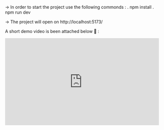 -> In order to start the project use the following commonds : 
. npm install
. npm run dev

-> The project will open on http://localhost:5173/

A short demo video is been attached below 🙂 : 

<div style="position: relative; padding-bottom: 56.25%; height: 0;"><iframe src="https://www.loom.com/embed/094941b072af4c2788a10958def22b48?sid=c2132ba9-b271-40f6-963a-e88c790f9954" frameborder="0" webkitallowfullscreen mozallowfullscreen allowfullscreen style="position: absolute; top: 0; left: 0; width: 100%; height: 100%;"></iframe></div>